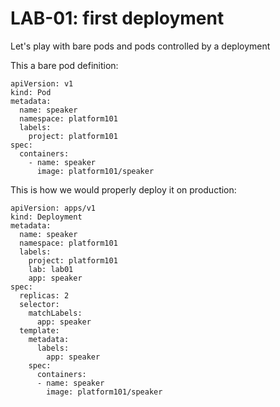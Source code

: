 # LAB-01: first deployment

Let's play with bare pods and pods controlled by a deployment

This a bare pod definition:

```
apiVersion: v1
kind: Pod
metadata:
  name: speaker
  namespace: platform101
  labels:
    project: platform101
spec:
  containers:
    - name: speaker
      image: platform101/speaker
```

This is how we would properly deploy it on production:

```
apiVersion: apps/v1
kind: Deployment
metadata:
  name: speaker
  namespace: platform101
  labels:
    project: platform101
    lab: lab01
    app: speaker
spec:
  replicas: 2
  selector:
    matchLabels:
      app: speaker
  template:
    metadata:
      labels:
        app: speaker
    spec:
      containers:
      - name: speaker
        image: platform101/speaker
```

